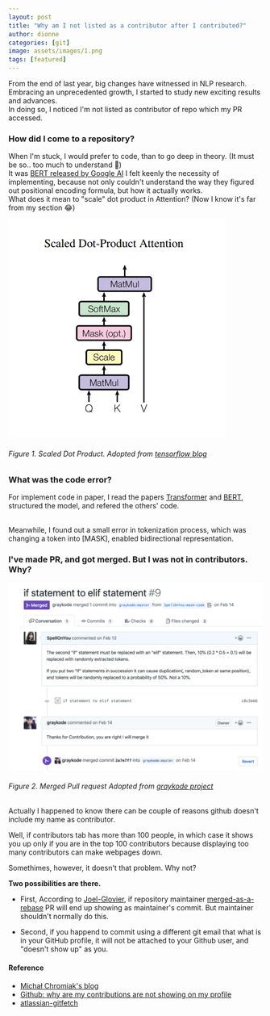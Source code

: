 ```yaml
---
layout: post
title: "Why am I not listed as a contributor after I contributed?"
author: dionne
categories: [git]
image: assets/images/1.png
tags: [featured]
---
```


From the end of last year, big changes have witnessed in NLP research.<br />
Embracing an unprecedented growth, I started to study new exciting results and advances.<br />
In doing so, I noticed I'm not listed as contributor of repo which my PR accessed.

### How did I come to a repository?

When I'm stuck, I would prefer to code, than to go deep in theory. (It must be so.. too much to understand 🤒)<br />
It was [BERT released by Google AI](https://arxiv.org/pdf/1810.04805.pdf) I felt keenly the necessity of implementing, because not only couldn't understand the way they figured out positional encoding formula, but how it actually works.<br />What does it mean to "scale" dot product in Attention? (Now I know it's far from my section 😂)<br />

![](/assets/images/11.png)

###### Figure 1. Scaled Dot Product. *Adopted from* [*tensorflow blog*](www.tensorflow.org)

### What was the code error?

For implement code in paper, I read the papers [Transformer](https://arxiv.org/pdf/1706.03762.pdf) and [BERT](https://arxiv.org/pdf/1810.04805.pdf), structured the model, and refered the others' code.<br /><br />

Meanwhile, I found out a small error in tokenization process, which was changing a token into [MASK], enabled bidirectional representation.

### I've made PR, and got merged. But I was not in contributors. Why?


![](/assets/images/2.png)
###### Figure 2. Merged Pull request *Adopted from* [*graykode project*](https://github.com/graykode/nlp-tutorial/pull/9)

Actually I happened to know there can be couple of reasons github doesn't include my name as contributor.<br />

Well, if contributors tab has more than 100 people, in which case it shows you up only if you are in the top 100 contributors because displaying too many contributors can make webpages down.<br />

Somethimes, however, it doesn't that problem. Why not?<br />

**Two possibilities are there.**<br />

- First, According to [Joel-Glovier][1], if repository maintainer [merged-as-a-rebase][2] PR will end up showing as maintainer's commit. But maintainer shouldn't normally do this. 

- Second, if you happend to commit using a different git email that what is in your GitHub profile, it will not be attached to your Github user, and "doesn't show up" as you.

[1]: https://www.quora.com/Why-doesnt-GitHub-include-my-name-as-a-contributor-even-after-I-contributed
[2]: https://shinglyu.com/web/2018/03/25/merge-pull-requests-without-merge-commits.html



#### Reference

- [Michał Chromiak's blog](https://mchromiak.github.io/articles/2017/Sep/12/Transformer-Attention-is-all-you-need/)
- [Github: why are my contributions are not showing on my profile](https://help.github.com/en/github/setting-up-and-managing-your-github-profile/why-are-my-contributions-not-showing-up-on-my-profile)
- [atlassian-gitfetch](https://www.atlassian.com/git/tutorials/syncing/git-fetch)


